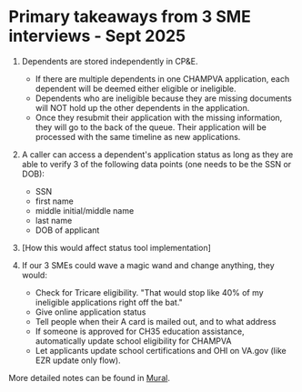 # Primary takeaways from 3 SME interviews - Sept 2025

1. Dependents are stored independently in CP&E.
    - If there are multiple dependents in one CHAMPVA application, each dependent will be deemed either eligible or ineligible.
    - Dependents who are ineligible because they are missing documents will NOT hold up the other dependents in the application.
    - Once they resubmit their application with the missing information, they will go to the back of the queue. Their application will be processed with the same timeline as new applications.
      
2. A caller can access a dependent's application status as long as they are able to verify 3 of the following data points (one needs to be the SSN or DOB):
    - SSN
    - first name
    - middle initial/middle name
    - last name
    - DOB of applicant
  
3. [How this would affect status tool implementation]

4. If our 3 SMEs could wave a magic wand and change anything, they would:
      - Check for Tricare eligibility. "That would stop like 40% of my ineligible applications right off the bat."
      - Give online application status
      - Tell people when their A card is mailed out, and to what address
      - If someone is approved for CH35 education assistance, automatically update school eligibility for CHAMPVA
      - Let applicants update school certifications and OHI on VA.gov (like EZR update only flow). 

More detailed notes can be found in [Mural](https://app.mural.co/t/departmentofveteransaffairs9999/m/departmentofveteransaffairs9999/1756332139043/fc1bb9a1bdb0c5ee01798567c25245b3f3dbff02). 
